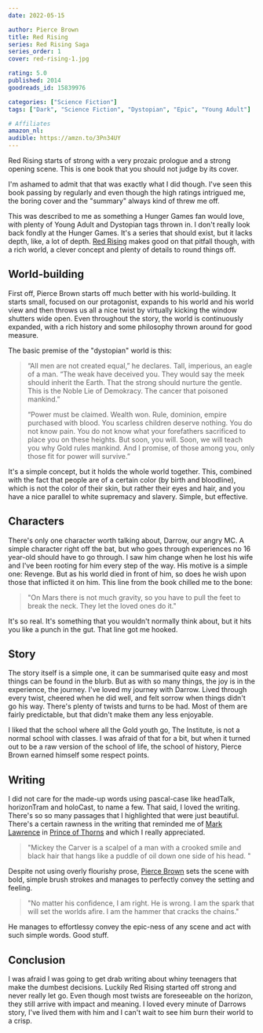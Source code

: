 ```yaml
---
date: 2022-05-15

author: Pierce Brown
title: Red Rising
series: Red Rising Saga
series_order: 1
cover: red-rising-1.jpg

rating: 5.0
published: 2014
goodreads_id: 15839976

categories: ["Science Fiction"]
tags: ["Dark", "Science Fiction", "Dystopian", "Epic", "Young Adult"]

# Affiliates
amazon_nl: 
audible: https://amzn.to/3Pn34UY
---
```


Red Rising starts of strong with a very prozaic prologue and a strong opening scene. This is one book that you should not judge by its cover.

<!--more-->

I'm ashamed to admit that that was exactly what I did though. I've seen this book passing by regularly and even though the high ratings intrigued me, the boring cover and the "summary" always kind of threw me off.

This was described to me as something a Hunger Games fan would love, with plenty of Young Adult and Dystopian tags thrown in. I don't really look back fondly at the Hunger Games. It's a series that should exist, but it lacks depth, like, a lot of depth. [Red Rising]() makes good on that pitfall though, with a rich world, a clever concept and plenty of details to round things off.

## World-building

First off, Pierce Brown starts off much better with his world-building. It starts small, focused on our protagonist, expands to his world and his world view and then throws us all a nice twist by virtually kicking the window shutters wide open. Even throughout the story, the world is continuously expanded, with a rich history and some philosophy thrown around for good measure.

The basic premise of the "dystopian" world is this: 

> “All men are not created equal,” he declares. Tall, imperious, an eagle of a man. “The weak have deceived you. They would say the meek should inherit the Earth. That the strong should nurture the gentle. This is the Noble Lie of Demokracy. The cancer that poisoned mankind.”
>  
> “Power must be claimed. Wealth won. Rule, dominion, empire purchased with blood. You scarless children deserve nothing. You do not know pain. You do not know what your forefathers sacrificed to place you on these heights. But soon, you will. Soon, we will teach you why Gold rules mankind. And I promise, of those among you, only those fit for power will survive.”

It's a simple concept, but it holds the whole world together. This, combined with the fact that people are of a certain color (by birth and bloodline), which is not the color of their skin, but rather their eyes and hair, and you have a nice parallel to white supremacy and slavery. Simple, but effective.

## Characters

There's only one character worth talking about, Darrow, our angry MC. A simple character right off the bat, but who goes through experiences no 16 year-old should have to go through. I saw him change when he lost his wife and I've been rooting for him every step of the way. His motive is a simple one: Revenge. But as his world died in front of him, so does he wish upon those that inflicted it on him. This line from the book chilled me to the bone:

> "On Mars there is not much gravity, so you have to pull the feet to break the neck. They let the loved ones do it."

It's so real. It's something that you wouldn't normally think about, but it hits you like a punch in the gut. That line got me hooked.

## Story

The story itself is a simple one, it can be summarised quite easy and most things can be found in the blurb. But as with so many things, the joy is in the experience, the journey. I've loved my journey with Darrow. Lived through every twist, cheered when he did well, and felt sorrow when things didn't go his way. There's plenty of twists and turns to be had. Most of them are fairly predictable, but that didn't make them any less enjoyable.

I liked that the <spoiler>school where all the Gold youth go, The Institute, is not a normal school with classes. I was afraid of that for a bit, but when it turned out to be a raw version of the school of life, the school of history, Pierce Brown earned himself some respect points.</spoiler>

## Writing

I did not care for the made-up words using pascal-case like headTalk, horizonTram and holoCast, to name a few. That said, I loved the writing. There's so so many passages that I highlighted that were just beautiful. There's a certain rawness in the writing that reminded me of [Mark Lawrence](../authors/../_authors/mark-lawrence.md) in [Prince of Thorns](../_posts/2013-04-26-Mark-Lawrence---Prince-of-Thorns.md) and which I really appreciated. 

> "Mickey the Carver is a scalpel of a man with a crooked smile and black hair that hangs like a puddle of oil down one side of his head. "

Despite not using overly flourishy prose, [Pierce Brown](../authors/../_authors/pierce-brown.md) sets the scene with bold, simple brush strokes and manages to perfectly convey the setting and feeling.

> "No matter his confidence, I am right. He is wrong. I am the spark that will set the worlds afire. I am the hammer that cracks the chains."

He manages to effortlessy convey the epic-ness of any scene and act with such simple words. Good stuff.

## Conclusion

I was afraid I was going to get drab writing about whiny teenagers that make the dumbest decisions. Luckily Red Rising started off strong and never really let go. Even though most twists are foreseeable on the horizon, they still arrive with impact and meaning. I loved every minute of Darrows story, I've lived them with him and I can't wait to see him burn their world to a crisp.
